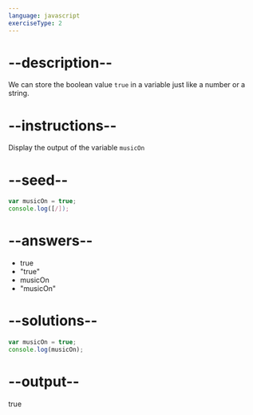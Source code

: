 ```yaml
---
language: javascript
exerciseType: 2
---
```


# --description--

We can store the boolean value `true` in a variable just like a number or a string.

# --instructions--

Display the output of the variable `musicOn`

# --seed--

```javascript
var musicOn = true;
console.log([/]);
```

# --answers--

- true
- "true"
- musicOn
- "musicOn"

# --solutions--

```javascript
var musicOn = true;
console.log(musicOn);
```

# --output--

true
